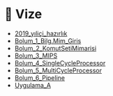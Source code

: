 # 📅 Vize

<!--YPackage.YGitbookIntegration-tarafından-otomatik-oluşturulmuştur-->

- [2019_yıliçi_hazırlık](2019_y%C4%B1li%C3%A7i_haz%C4%B1rl%C4%B1k.pdf)
- [Bolum_1_Bilg.Mim_Giris](Bolum_1_Bilg.Mim_Giris.pdf)
- [Bolum_2_KomutSetiMimarisi](Bolum_2_KomutSetiMimarisi.pdf)
- [Bolum_3_MIPS](Bolum_3_MIPS.pdf)
- [Bolum_4_SingleCycleProcessor](Bolum_4_SingleCycleProcessor.pdf)
- [Bolum_5_MultiCycleProcessor](Bolum_5_MultiCycleProcessor.pdf)
- [Bolum_6_Pipeline](Bolum_6_Pipeline.pdf)
- [Uygulama_A](Uygulama_A.pdf)

<!--YPackage.YGitbookIntegration-tarafından-otomatik-oluşturulmuştur-->

